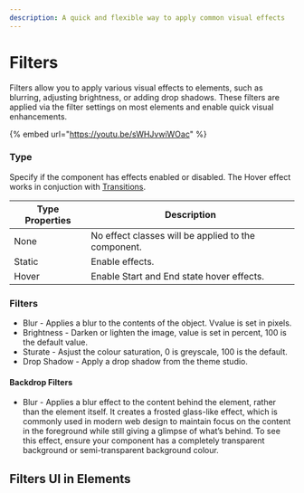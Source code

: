 ```yaml
---
description: A quick and flexible way to apply common visual effects
---
```


# Filters

Filters allow you to apply various visual effects to elements, such as blurring, adjusting brightness,  or adding drop shadows. These filters are applied via the filter settings on most elements and enable quick visual enhancements.

{% embed url="https://youtu.be/sWHJvwiWOac" %}

### Type

Specify if the component has effects enabled or disabled. The Hover effect works in conjuction with [Transitions](transitions.md).

| Type Properties | Description                                         |
| --------------- | --------------------------------------------------- |
| None            | No effect classes will be applied to the component. |
| Static          | Enable effects.                                     |
| Hover           | Enable Start and End state hover effects.           |

### Filters

* Blur - Applies a blur to the contents of the object. Vvalue is set in pixels.
* Brightness - Darken or lighten the image, value is set in percent, 100 is the default value.
* Sturate - Asjust the colour saturation, 0 is greyscale, 100 is the default.
* Drop Shadow - Apply a drop shadow from the theme studio.

#### Backdrop Filters

* Blur - Applies a blur effect to the content behind the element, rather than the element itself. It creates a frosted glass-like effect, which is commonly used in modern web design to maintain focus on the content in the foreground while still giving a glimpse of what’s behind. To see this effect, ensure your component has a completely transparent background or semi-transparent background colour.

## Filters UI in Elements

<figure><img src="../../../.gitbook/assets/CleanShot 2024-10-23 at 5 .30.10@2x.png" alt=""><figcaption></figcaption></figure>
